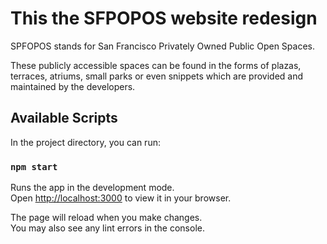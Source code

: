 # This the SFPOPOS website redesign

SPFOPOS stands for San Francisco Privately Owned Public Open Spaces.

These publicly accessible spaces can be found in the forms of plazas, terraces, atriums, small parks or even snippets which are provided and maintained by the developers.

## Available Scripts

In the project directory, you can run:

### `npm start`

Runs the app in the development mode.\
Open [http://localhost:3000](http://localhost:3000) to view it in your browser.

The page will reload when you make changes.\
You may also see any lint errors in the console.
